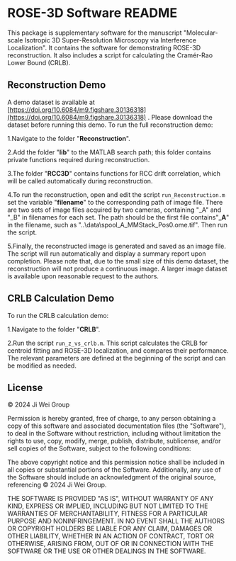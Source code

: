 # ROSE-3D Software README

This package is supplementary software for the manuscript "Molecular-scale Isotropic 3D Super-Resolution Microscopy via Interference Localization". It contains the software for demonstrating ROSE-3D reconstruction. It also includes a script for calculating the Cramér-Rao Lower Bound (CRLB).

## Reconstruction Demo

A demo dataset is available at [https://doi.org/10.6084/m9.figshare.30136318](https://doi.org/10.6084/m9.figshare.30136318) . Please download the dataset before running this demo. To run the full reconstruction demo:

1.Navigate to the folder "**Reconstruction**".

2.Add the folder "**lib**" to the MATLAB search path; this folder contains private functions required during reconstruction.

3.The folder "**RCC3D**" contains functions for RCC drift correlation, which will be called automatically during reconstruction.

4.To run the reconstruction, open and edit the script `run_Reconstruction.m` set the variable "**filename**" to the corresponding path of image file. There are two sets of image files acquired by two cameras, containing "_A" and "_B" in filenames for each set. The path should be the first file contains"**_A**" in the filename, such as "..\data\spool_A_MMStack_Pos0.ome.tif". Then run the script.

5.Finally, the reconstructed image is generated and saved as an image file.
The script will run automatically and display a summary report upon completion. Please note that, due to the small size of this demo dataset, the reconstruction will not produce a continuous image. A larger image dataset is available upon reasonable request to the authors.

## CRLB Calculation Demo

To run the CRLB calculation demo:

1.Navigate to the folder "**CRLB**".

2.Run the script `run_z_vs_crlb.m`.
This script calculates the CRLB for centroid fitting and ROSE-3D localization, and compares their performance. The relevant parameters are defined at the beginning of the script and can be modified as needed.

## License

© 2024 Ji Wei Group

Permission is hereby granted, free of charge, to any person obtaining a copy of this software and associated documentation files (the "Software"), to deal in the Software without restriction, including without limitation the rights to use, copy, modify, merge, publish, distribute, sublicense, and/or sell copies of the Software, subject to the following conditions:

The above copyright notice and this permission notice shall be included in all copies or substantial portions of the Software.
Additionally, any use of the Software should include an acknowledgment of the original source, referencing © 2024 Ji Wei Group.

THE SOFTWARE IS PROVIDED "AS IS", WITHOUT WARRANTY OF ANY KIND, EXPRESS OR IMPLIED, INCLUDING BUT NOT LIMITED TO THE WARRANTIES OF MERCHANTABILITY, FITNESS FOR A PARTICULAR PURPOSE AND NONINFRINGEMENT. IN NO EVENT SHALL THE AUTHORS OR COPYRIGHT HOLDERS BE LIABLE FOR ANY CLAIM, DAMAGES OR OTHER LIABILITY, WHETHER IN AN ACTION OF CONTRACT, TORT OR OTHERWISE, ARISING FROM, OUT OF OR IN CONNECTION WITH THE SOFTWARE OR THE USE OR OTHER DEALINGS IN THE SOFTWARE.
